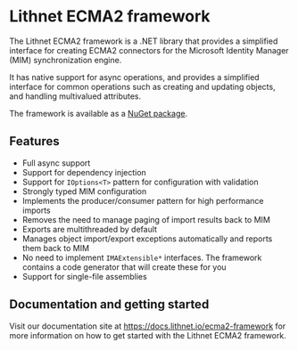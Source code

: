 ﻿# Lithnet ECMA2 framework

The Lithnet ECMA2 framework is a .NET library that provides a simplified interface for creating ECMA2 connectors for the Microsoft Identity Manager (MIM) synchronization engine.

It has native support for async operations, and provides a simplified interface for common operations such as creating and updating objects, and handling multivalued attributes.

The framework is available as a [NuGet package](https://www.nuget.org/packages/Lithnet.Ecma2Framework/).

## Features
- Full async support
- Support for dependency injection 
- Support for `IOptions<T>` pattern for configuration with validation
- Strongly typed MIM configuration
- Implements the producer/consumer pattern for high performance imports
- Removes the need to manage paging of import results back to MIM
- Exports are multithreaded by default
- Manages object import/export exceptions automatically and reports them back to MIM
- No need to implement `IMAExtensible*` interfaces. The framework contains a code generator that will create these for you
- Support for single-file assemblies

## Documentation and getting started

Visit our documentation site at https://docs.lithnet.io/ecma2-framework for more information on how to get started with the Lithnet ECMA2 framework.